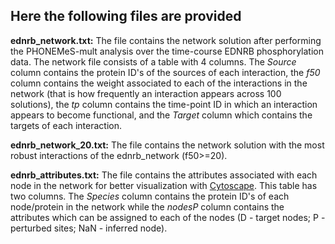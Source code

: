 ## Here the following files are provided

**ednrb_network.txt:** The file contains the network solution after performing the PHONEMeS-mult analysis over the time-course EDNRB phosphorylation data. The network file
consists of a table with 4 columns. The *Source* column contains the protein ID's of the sources of each interaction, the *f50* column contains the weight associated to each of
the interactions in the network (that is how frequently an interaction appears across 100 solutions), the *tp* column contains the time-point ID in which an interaction
appears to become functional, and the *Target* column which contains the targets of each interaction.

**ednrb_network_20.txt:** The file contains the network solution with the most robust interactions of the ednrb_network (f50>=20).

**ednrb_attributes.txt:** The file contains the attributes associated with each node in the network for better visualization with [Cytoscape](https://cytoscape.org/). This table
has two columns. The *Species* column contains the protein ID's of each node/protein in the network while the *nodesP* column contains the attributes which can be assigned to each
of the nodes (D - target nodes; P - perturbed sites; NaN - inferred node).
